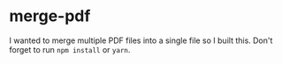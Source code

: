 # merge-pdf

I wanted to merge multiple PDF files into a single file so I built this. Don't forget to run `npm install` or `yarn`.
